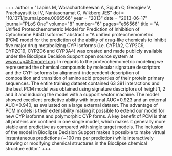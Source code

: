 +++
author = "Lapins M, Worachartcheewan A, Spjuth O, Georgiev V, Prachayasittikul V, Nantasenamat C, Wikberg JES"
doi = "10.1371/journal.pone.0066566"
year = "2013"
date = "2013-06-17"
journal="PLoS One"
volume="8"
number="6"
pages="e66566"
title = "A Unified Proteochemometric Model for Prediction of Inhibition of Cytochrome P450 Isoforms"
abstract = "A unified proteochemometric (PCM) model for the prediction of the ability of drug-like chemicals to inhibit five major drug metabolizing CYP isoforms (i.e. CYP1A2, CYP2C9, CYP2C19, CYP2D6 and CYP3A4) was created and made publicly available under the Bioclipse Decision Support open source system at www.cyp450model.org. In regards to the proteochemometric modeling we represented the chemical compounds by molecular signature descriptors and the CYP-isoforms by alignment-independent description of composition and transition of amino acid properties of their protein primary sequences. The entire training dataset contained 63 391 interactions and the best PCM model was obtained using signature descriptors of height 1, 2 and 3 and inducing the model with a support vector machine. The model showed excellent predictive ability with internal AUC = 0.923 and an external AUC = 0.940, as evaluated on a large external dataset. The advantage of PCM models is their extensibility making it possible to extend our model for new CYP isoforms and polymorphic CYP forms. A key benefit of PCM is that all proteins are confined in one single model, which makes it generally more stable and predictive as compared with single target models. The inclusion of the model in Bioclipse Decision Support makes it possible to make virtual instantaneous predictions (∼100 ms per prediction) while interactively drawing or modifying chemical structures in the Bioclipse chemical structure editor."
+++

